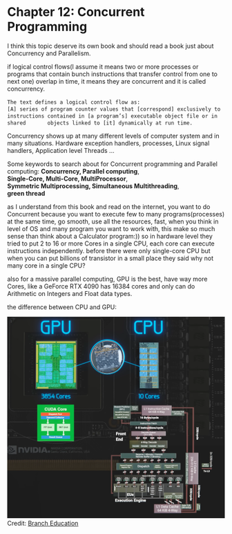 # Chapter 12: Concurrent Programming

I think this topic deserve its own book and should read a book just about Concurrency and Parallelism. 


if logical control flows(I assume it means two or more processes or programs that contain bunch instructions that transfer control from one to next one) overlap in time, it means they are concurrent and it is called concurrency.

	The text defines a logical control flow as:
	[A] series of program counter values that [correspond] exclusively to              instructions contained in [a program’s] executable object file or in shared       objects linked to [it] dynamically at run time.


Concurrency shows up at many different levels of computer system and in many situations. Hardware exception handlers, processes, Linux signal handlers, Application level Threads ...

Some keywords to search about for Concurrent programming and Parallel computing:
**Concurrency, Parallel computing**,  
**Single-Core, Multi-Core, MultiProcessor**,  
**Symmetric Multiprocessing, Simultaneous Multithreading**,  
**green thread** 

as I understand from this book and read on the internet, you want to do Concurrent because you want to execute few to many programs(processes) at the same time, go smooth, use all the resources, fast, when you think in level of OS and many program you want to work with, this make so much sense than think about a Calculator program:))
so in hardware level they tried to put 2 to 16 or more Cores in a single CPU, each core can execute instructions independently. before there were only single-core CPU but when you can put billions of transistor in a small place they said why not many core in a single CPU?

also for a massive parallel computing, GPU is the best, have way more Cores, like a GeForce RTX 4090 has 16384 cores and only can do Arithmetic on Integers and Float data types.

the difference between CPU and GPU:

![cpu vs gpu](/assets/CPU%20vs%20GPU.png)
Credit: [Branch Education](https://www.youtube.com/watch?v=d86ws7mQYIg)

